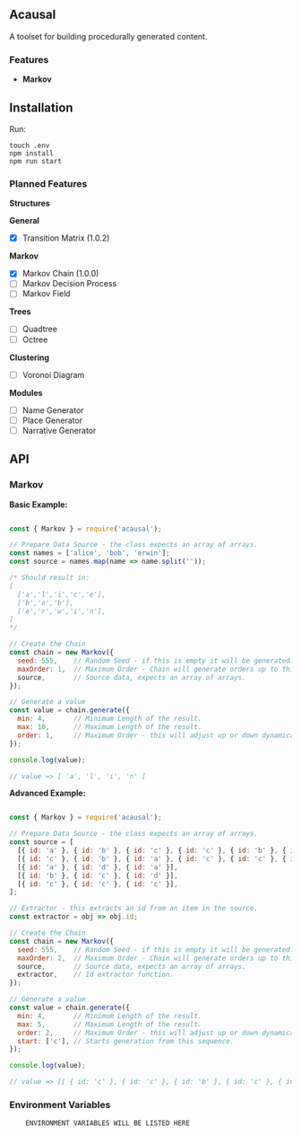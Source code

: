 ## Acausal

A toolset for building procedurally generated content.

### Features ###

- **Markov**

## Installation

Run:

```
touch .env
npm install
npm run start
```

### Planned Features ###

**Structures**

**General**
+ [x] Transition Matrix (1.0.2)

**Markov**
+ [x] Markov Chain (1.0.0)
+ [ ] Markov Decision Process
+ [ ] Markov Field

**Trees**
+ [ ] Quadtree
+ [ ] Octree

**Clustering**
+ [ ] Voronoi Diagram

**Modules**
+ [ ] Name Generator
+ [ ] Place Generator
+ [ ] Narrative Generator

## API

### Markov

**Basic Example:**

```javascript

const { Markov } = require('acausal');

// Prepare Data Source - the class expects an array of arrays.
const names = ['alice', 'bob', 'erwin'];
const source = names.map(name => name.split(''));

/* Should result in:
[
  ['a','l','i','c','e'],
  ['b','o','b'],
  ['e','r','w','i','n'],
]
*/

// Create the Chain
const chain = new Markov({
  seed: 555,    // Random Seed - if this is empty it will be generated.
  maxOrder: 1,  // Maximum Order - Chain will generate orders up to this value.
  source,       // Source data, expects an array of arrays.
});

// Generate a value
const value = chain.generate({
  min: 4,       // Minimum Length of the result.
  max: 10,      // Maximum Length of the result.
  order: 1,     // Maximum Order - this will adjust up or down dynamically.
});

console.log(value);

// value => [ 'a', 'l', 'i', 'n' ]

```

**Advanced Example:**
```javascript

const { Markov } = require('acausal');

// Prepare Data Source - the class expects an array of arrays.
const source = [
  [{ id: 'a' }, { id: 'b' }, { id: 'c' }, { id: 'c' }, { id: 'b' }, { id: 'a' }],
  [{ id: 'c' }, { id: 'b' }, { id: 'a' }, { id: 'c' }, { id: 'c' }, { id: 'c' }],
  [{ id: 'a' }, { id: 'd' }, { id: 'a' }],
  [{ id: 'b' }, { id: 'c' }, { id: 'd' }],
  [{ id: 'c' }, { id: 'c' }, { id: 'c' }],
];

// Extractor - this extracts an id from an item in the source.
const extractor = obj => obj.id;

// Create the Chain
const chain = new Markov({
  seed: 555,    // Random Seed - if this is empty it will be generated.
  maxOrder: 2,  // Maximum Order - Chain will generate orders up to this value.
  source,       // Source data, expects an array of arrays.
  extractor,    // Id extractor function.
});

// Generate a value
const value = chain.generate({
  min: 4,       // Minimum Length of the result.
  max: 5,       // Maximum Length of the result.
  order: 2,     // Maximum Order - this will adjust up or down dynamically.
  start: ['c'], // Starts generation from this sequence.
});

console.log(value); 

// value => [[ { id: 'c' }, { id: 'c' }, { id: 'b' }, { id: 'c' }, { id: 'c' } ]

```

### Environment Variables

```
    ENVIRONMENT VARIABLES WILL BE LISTED HERE
```
